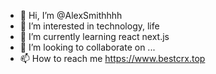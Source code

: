 - 👋 Hi, I’m @AlexSmithhhh
- 👀 I’m interested in technology, life
- 🌱 I’m currently learning react next.js
- 💞️ I’m looking to collaborate on ...
- 📫 How to reach me https://www.bestcrx.top

<!---
AlexSmithhhh/AlexSmithhhh is a ✨ special ✨ repository because its `README.md` (this file) appears on your GitHub profile.
You can click the Preview link to take a look at your changes.
--->

